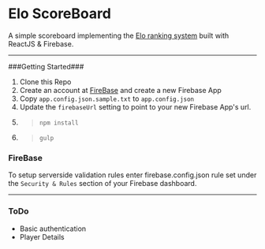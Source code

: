Elo ScoreBoard
====
A simple scoreboard implementing the [Elo ranking system](https://en.wikipedia.org/wiki/Elo_rating_system) built with ReactJS & Firebase.

---

###Getting Started###

1. Clone this Repo
2. Create an account at [FireBase](https://www.firebase.com/) and create a new Firebase App
3. Copy `app.config.json.sample.txt` to `app.config.json`
4. Update the `firebaseUrl` setting to point to your new Firebase App's url.
5. > `npm install`
6. > `gulp`

### FireBase ###
To setup serverside validation rules enter firebase.config.json rule set under the `Security & Rules` section of your Firebase dashboard.

---

### ToDo ###
* Basic authentication
* Player Details
